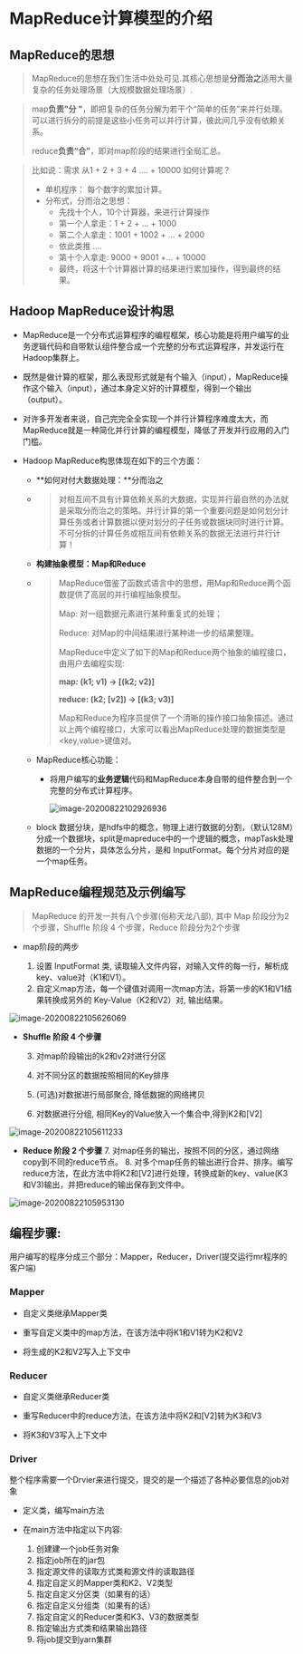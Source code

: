 # MapReduce计算模型的介绍

## MapReduce的思想

> MapReduce的思想在我们生活中处处可见.其核心思想是**分而治之**适用大量复杂的任务处理场景（大规模数据处理场景）.

> map**负责"分 "**，即把复杂的任务分解为若干个“简单的任务”来并行处理。可以进行拆分的前提是这些小任务可以并行计算，彼此间几乎没有依赖关系。
>
> reduce**负责“合”**，即对map阶段的结果进行全局汇总。

> 比如说：需求  从1 + 2 + 3 + 4 .... + 10000 如何计算呢？
>
> - 单机程序： 每个数字的累加计算。
> - 分布式，分而治之思想：
>   - 先找十个人，10个计算器，来进行计算操作	
>   - 第一个人拿走：1  + 2 + ... + 1000
>   - 第二个人拿走：1001 + 1002 + ... + 2000
>   - 依此类推 ....
>   - 第十个人拿走: 9000 + 9001 +... + 10000
>   - 最终，将这十个计算器计算的结果进行累加操作，得到最终的结果。

##  **Hadoop MapReduce设计构思**

- MapReduce是一个分布式运算程序的编程框架，核心功能是将用户编写的业务逻辑代码和自带默认组件整合成一个完整的分布式运算程序，并发运行在Hadoop集群上。

- 既然是做计算的框架，那么表现形式就是有个输入（input），MapReduce操作这个输入（input），通过本身定义好的计算模型，得到一个输出（output）。

- 对许多开发者来说，自己完完全全实现一个并行计算程序难度太大，而MapReduce就是一种简化并行计算的编程模型，降低了开发并行应用的入门门槛。

- Hadoop MapReduce构思体现在如下的三个方面：

  -  **如何对付大数据处理：**分而治之

    - > 对相互间不具有计算依赖关系的大数据，实现并行最自然的办法就是采取分而治之的策略。并行计算的第一个重要问题是如何划分计算任务或者计算数据以便对划分的子任务或数据块同时进行计算。不可分拆的计算任务或相互间有依赖关系的数据无法进行并行计算！

  -  **构建抽象模型：Map和Reduce**

    - > MapReduce借鉴了函数式语言中的思想，用Map和Reduce两个函数提供了高层的并行编程抽象模型。
      >
      > Map: 对一组数据元素进行某种重复式的处理；
      >
      > Reduce: 对Map的中间结果进行某种进一步的结果整理。
      >
      > MapReduce中定义了如下的Map和Reduce两个抽象的编程接口，由用户去编程实现:
      >
      > **map: (k1; v1) → [(k2; v2)]**
      >
      > **reduce: (k2; [v2]) → [(k3; v3)]**
      >
      > Map和Reduce为程序员提供了一个清晰的操作接口抽象描述。通过以上两个编程接口，大家可以看出MapReduce处理的数据类型是<key,value>键值对。

  - MapReduce核心功能：

    - 将用户编写的**业务逻辑**代码和MapReduce本身自带的组件整合到一个完整的分布式计算程序。

      ![image-20200822102926936](./assets\image-20200822102926936.png)

  - block 数据分块，是hdfs中的概念，物理上进行数据的分割，（默认128M）分成一个数据块，split是mapreduce中的一个逻辑的概念，mapTask处理数据的一个分片，具体怎么分片，是和 InputFormat。每个分片对应的是一个map任务。

## MapReduce编程规范及示例编写

> MapReduce 的开发一共有八个步骤(俗称天龙八部), 其中 Map 阶段分为2个步骤，Shuffle 阶段 4 个步骤，Reduce 阶段分为2个步骤

- map阶段的两步

  1. 设置 InputFormat 类, 读取输入文件内容，对输入文件的每一行，解析成key、value对（K1和V1）。
  2. 自定义map方法，每一个键值对调用一次map方法，将第一步的K1和V1结果转换成另外的 Key-Value（K2和V2）对, 输出结果。


![image-20200822105626069](./assets\image-20200822105626069.png)

- **Shuffle 阶段 4 个步骤**

  3. 对map阶段输出的k2和v2对进行分区

  4. 对不同分区的数据按照相同的Key排序
  5. (可选)对数据进行局部聚合, 降低数据的网络拷贝
  6.  对数据进行分组, 相同Key的Value放入一个集合中,得到K2和[V2]

![image-20200822105611233](./assets\image-20200822105611233-1620307756051.png)

- **Reduce 阶段 2 个步骤**
  7. 对map任务的输出，按照不同的分区，通过网络copy到不同的reduce节点。
  8. 对多个map任务的输出进行合并、排序。编写reduce方法，在此方法中将K2和[V2]进行处理，转换成新的key、value(K3和V3)输出，并把reduce的输出保存到文件中。

![image-20200822105953130](./assets\image-20200822105953130.png)

## **编程步骤:**

用户编写的程序分成三个部分：Mapper，Reducer，Driver(提交运行mr程序的客户端)

### **Mapper**

- 自定义类继承Mapper类

- 重写自定义类中的map方法，在该方法中将K1和V1转为K2和V2
-  将生成的K2和V2写入上下文中

 

### **Reducer**

- 自定义类继承Reducer类

- 重写Reducer中的reduce方法，在该方法中将K2和[V2]转为K3和V3

- 将K3和V3写入上下文中

 

### **Driver**

整个程序需要一个Drvier来进行提交，提交的是一个描述了各种必要信息的job对象

- 定义类，编写main方法

- 在main方法中指定以下内容:
  1. 创建建一个job任务对象
  2. 指定job所在的jar包
  3. 指定源文件的读取方式类和源文件的读取路径
  4. 指定自定义的Mapper类和K2、V2类型
  5. 指定自定义分区类（如果有的话）
  6. 指定自定义分组类（如果有的话）
  7. 指定自定义的Reducer类和K3、V3的数据类型
  8. 指定输出方式类和结果输出路径
  9. 将job提交到yarn集群